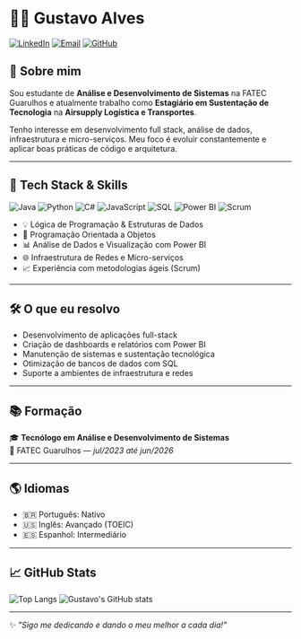 # 👨‍💻 Gustavo Alves

[![LinkedIn](https://img.shields.io/badge/-LinkedIn-blue?logo=linkedin&style=flat-square)](https://www.linkedin.com/in/gustavo-alves-76270925a)
[![Email](https://img.shields.io/badge/-Email-red?logo=gmail&style=flat-square)](mailto:gusta.pessoal02@gmail.com)
[![GitHub](https://img.shields.io/github/followers/SeuUsuario?label=Follow&style=social)](https://github.com/SeuUsuario)

## 🚀 Sobre mim

Sou estudante de **Análise e Desenvolvimento de Sistemas** na FATEC Guarulhos e atualmente trabalho como **Estagiário em Sustentação de Tecnologia** na **Airsupply Logística e Transportes**. 

Tenho interesse em desenvolvimento full stack, análise de dados, infraestrutura e micro-serviços. Meu foco é evoluir constantemente e aplicar boas práticas de código e arquitetura.

---

## 🧠 Tech Stack & Skills

![Java](https://img.shields.io/badge/Java-ED8B00?style=for-the-badge&logo=java&logoColor=white)
![Python](https://img.shields.io/badge/Python-3776AB?style=for-the-badge&logo=python&logoColor=white)
![C#](https://img.shields.io/badge/C%23-68217A?style=for-the-badge&logo=csharp&logoColor=white)
![JavaScript](https://img.shields.io/badge/JavaScript-F7DF1E?style=for-the-badge&logo=javascript&logoColor=black)
![SQL](https://img.shields.io/badge/SQL-4479A1?style=for-the-badge&logo=mysql&logoColor=white)
![Power BI](https://img.shields.io/badge/Power%20BI-F2C811?style=for-the-badge&logo=powerbi&logoColor=black)
![Scrum](https://img.shields.io/badge/Scrum-6DB33F?style=for-the-badge&logo=trello&logoColor=white)

- 💡 Lógica de Programação & Estruturas de Dados
- 🧩 Programação Orientada a Objetos
- 📊 Análise de Dados e Visualização com Power BI
- 🌐 Infraestrutura de Redes e Micro-serviços
- 📈 Experiência com metodologias ágeis (Scrum)

---

## 🛠️ O que eu resolvo

- Desenvolvimento de aplicações full-stack
- Criação de dashboards e relatórios com Power BI
- Manutenção de sistemas e sustentação tecnológica
- Otimização de bancos de dados com SQL
- Suporte a ambientes de infraestrutura e redes

---

## 📚 Formação

🎓 **Tecnólogo em Análise e Desenvolvimento de Sistemas**  
📍 FATEC Guarulhos — *jul/2023 até jun/2026*

---

## 🌎 Idiomas

- 🇧🇷 Português: Nativo
- 🇺🇸 Inglês: Avançado (TOEIC)
- 🇪🇸 Espanhol: Intermediário

---

## 📈 GitHub Stats

![Top Langs](https://github-readme-stats.vercel.app/api/top-langs/?username=SeuUsuario&layout=compact&langs_count=6&theme=tokyonight)
![Gustavo's GitHub stats](https://github-readme-stats.vercel.app/api?username=SeuUsuario&show_icons=true&theme=tokyonight)

---

✨ *"Sigo me dedicando e dando o meu melhor a cada dia!"*

